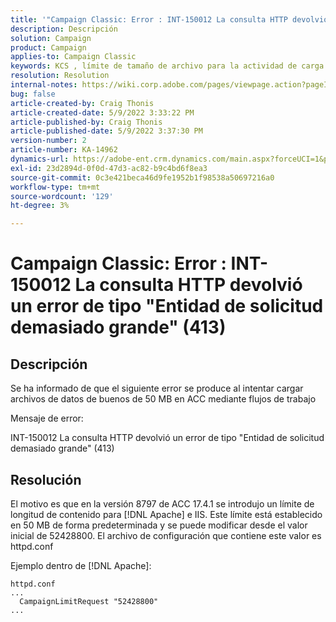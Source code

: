 ```yaml
---
title: '"Campaign Classic: Error : INT-150012 La consulta HTTP devolvió un error de tipo "Entidad de solicitud demasiado grande" (413)"'
description: Descripción
solution: Campaign
product: Campaign
applies-to: Campaign Classic
keywords: KCS , límite de tamaño de archivo para la actividad de carga de datos (archivos), [!UICONTROL Entidad de solicitud demasiado grande], CampaignLimitRequest
resolution: Resolution
internal-notes: https://wiki.corp.adobe.com/pages/viewpage.action?pageId=1423015339#ACC-Apache/Tomcat/IIS-WhatisthefilesizelimitforDataloading(file)activity?
bug: false
article-created-by: Craig Thonis
article-created-date: 5/9/2022 3:33:22 PM
article-published-by: Craig Thonis
article-published-date: 5/9/2022 3:37:30 PM
version-number: 2
article-number: KA-14962
dynamics-url: https://adobe-ent.crm.dynamics.com/main.aspx?forceUCI=1&pagetype=entityrecord&etn=knowledgearticle&id=f04e915b-adcf-ec11-a7b5-00224809c196
exl-id: 23d2894d-0f0d-47d3-ac82-b9c4bd6f8ea3
source-git-commit: 0c3e421beca46d9fe1952b1f98538a50697216a0
workflow-type: tm+mt
source-wordcount: '129'
ht-degree: 3%

---
```


# Campaign Classic: Error : INT-150012 La consulta HTTP devolvió un error de tipo &quot;Entidad de solicitud demasiado grande&quot; (413)

## Descripción


Se ha informado de que el siguiente error se produce al intentar cargar archivos de datos de buenos de 50 MB en ACC mediante flujos de trabajo



Mensaje de error:

INT-150012 La consulta HTTP devolvió un error de tipo &quot;Entidad de solicitud demasiado grande&quot; (413)


## Resolución


El motivo es que en la versión 8797 de ACC 17.4.1 se introdujo un límite de longitud de contenido para [!DNL Apache] e IIS. Este límite está establecido en 50 MB de forma predeterminada y se puede modificar desde el valor inicial de 52428800. El archivo de configuración que contiene este valor es httpd.conf

Ejemplo dentro de [!DNL Apache]:

```
httpd.conf
...
  CampaignLimitRequest "52428800"
...
```
